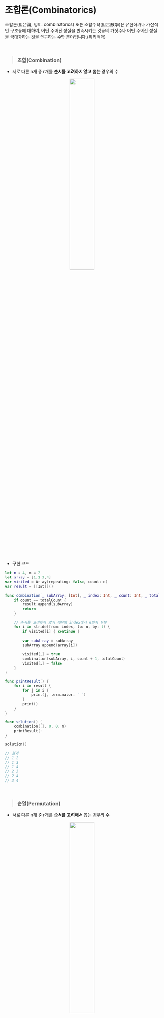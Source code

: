 # 조합론(Combinatorics)
조합론(組合論, 영어: combinatorics) 또는 조합수학(組合數學)은 유한하거나 가산적인 구조들에 대하여, 어떤 주어진 성질을 만족시키는 것들의 가짓수나 어떤 주어진 성질을 극대화하는 것을 연구하는 수학 분야입니다.(위키백과)

<br>

> ### 조합(Combination)
- 서로 다른 n개 중 r개를 **순서를 고려하지 않고** 뽑는 경우의 수

<p align=center>
<img src=https://img1.daumcdn.net/thumb/R1280x0/?scode=mtistory2&fname=https%3A%2F%2Fblog.kakaocdn.net%2Fdn%2Fc9ewJ5%2FbtqHA40YSlj%2F3pRTEpXIOLJr0UWitdQEt1%2Fimg.png width=40%>
</p>

- 구현 코드
```swift
let n = 4, m = 2
let array = [1,2,3,4]
var visited = Array(repeating: false, count: n)
var result = [[Int]]()

func combination(_ subArray: [Int], _ index: Int, _ count: Int, _ totalCount: Int) {
    if count == totalCount {
        result.append(subArray)
        return
    }

    // 순서를 고려하지 않기 때문에 index에서 n까지 반복
    for i in stride(from: index, to: n, by: 1) {
        if visited[i] { continue }
        
        var subArray = subArray
        subArray.append(array[i])
        
        visited[i] = true
        combination(subArray, i, count + 1, totalCount)
        visited[i] = false
    }
}

func printResult() {
    for i in result {
        for j in i {
            print(j, terminator: " ")
        }
        print()
    }
}

func solution() {
    combination([], 0, 0, m)
    printResult()
}

solution()

// 결과
// 1 2
// 1 3
// 1 4
// 2 3
// 2 4
// 3 4 
```

<br>

> ### 순열(Permutation)
- 서로 다른 n개 중 r개를 **순서를 고려해서** 뽑는 경우의 수

<p align=center>
<img src=https://img1.daumcdn.net/thumb/R1280x0/?scode=mtistory2&fname=https%3A%2F%2Fblog.kakaocdn.net%2Fdn%2FcR3YOt%2FbtqHBTdPGBn%2FX3nvQO9sWOnvKiaF79HtVK%2Fimg.png width=40%>
</p>

- 구현 코드
```swift
let n = 4, m = 2
let array = [1,2,3,4]
var visited = Array(repeating: false, count: n)
var result = [[Int]]()

func permutation(_ subArray: [Int], _ count: Int, _ totalCount: Int) {
    if count == totalCount {
        result.append(subArray)
        return
    }

    // 순서를 고려하기 때문에 0에서 n까지 반복
    for i in 0..<n {
        if visited[i] { continue }
        
        var subArray = subArray
        subArray.append(array[i])
        
        visited[i] = true
        permutation(subArray, count + 1, totalCount)
        visited[i] = false
    }
}

func printResult() {
    for i in result {
        for j in i {
            print(j, terminator: " ")
        }
        print()
    }
}

func solution() {
    permutation([], 0, m)
    printResult()
}

solution()

// 결과
// 1 2
// 1 3
// 1 4
// 2 1
// 2 3
// 2 4
// 3 1
// 3 2
// 3 4
// 4 1
// 4 2
// 4 3 
```
<br>

> ### 중복조합(Combinations with Repetition)
- 서로 다른 n개 중 순서를 고려하지 않고 중복을 허용해서 r개를 뽑는 경우의 수(n+r-1Cr)

<p align=center>
<img src="https://github.com/Minny27/TIL_PUBLIC/assets/68800789/4f4df466-75ba-43ac-b681-68f27f8d3c88" width=40%>
</p>

- 구현 코드
```swift
func combinateWithRepetition<T>(elements: [T], length: Int) -> [[T]] {
    var result: [[T]] = []
    
    func backtrack(current: [T], index: Int) {
        if current.count == length {
            result.append(current)
            return
        }

        for i in index..<elements.count {
            var newCurrent = current
            newCurrent.append(elements[i])
            backtrack(current: newCurrent, index: i)
        }
    }
    
    backtrack(current: [], index: 0)
    return result
}

let elements = [1, 2, 3]
let length = 2
let combinations = combinateWithRepetition(elements: elements, length: length)
for combi in combinations {
    print(combi)
}

// 결과
// [1, 1]
// [1, 2]
// [1, 3]
// [2, 2]
// [2, 3]
// [3, 3]
```

<br>

> ### 중복순열(Permutations with Repetition)
- 서로 다른 n개 중 **중복을 허용해서 r개를 순서를 고려해서** 뽑는 경우의 수(n^r)

<p align=center>
<img src="https://github.com/Minny27/TIL_PUBLIC/assets/68800789/d8ec6980-7c8e-4126-b7e4-ca072a3656d5" width=40%>
</p>

- 구현 코드
```swift
func permuteWithRepetition<T>(elements: [T], length: Int) -> [[T]] {
    var result: [[T]] = []
    
    func backtrack(current: [T]) {
        if current.count == length {
            result.append(current)
            return
        }

        // 중복을 허용하기 때문에 visited가 없고 0부터 n까지 반복
        for element in elements {
            var newCurrent = current
            newCurrent.append(element)
            backtrack(current: newCurrent)
        }
    }
    
    backtrack(current: [])
    return result
}

let elements = [1, 2, 3]
let length = 2
let permutations = permuteWithRepetition(elements: elements, length: length)
for permutation in permutations {
    print(permutation)
}

// 결과
// [1, 1]
// [1, 2]
// [1, 3]
// [2, 1]
// [2, 2]
// [2, 3]
// [3, 1]
// [3, 2]
// [3, 3]
```

> 참고 출처
- [코딩팩토리](https://coding-factory.tistory.com/606)
- [코딩팩토리](https://coding-factory.tistory.com/607)
